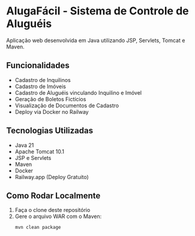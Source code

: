 # AlugaFácil - Sistema de Controle de Aluguéis

Aplicação web desenvolvida em Java utilizando JSP, Servlets, Tomcat e Maven.

## Funcionalidades
- Cadastro de Inquilinos
- Cadastro de Imóveis
- Cadastro de Aluguéis vinculando Inquilino e Imóvel
- Geração de Boletos Fictícios
- Visualização de Documentos de Cadastro
- Deploy via Docker no Railway

## Tecnologias Utilizadas
- Java 21
- Apache Tomcat 10.1
- JSP e Servlets
- Maven
- Docker
- Railway.app (Deploy Gratuito)

## Como Rodar Localmente
1. Faça o clone deste repositório
2. Gere o arquivo WAR com o Maven:
   ```bash
   mvn clean package
